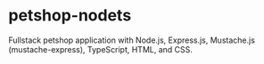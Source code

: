 # petshop-nodets
Fullstack petshop application with Node.js, Express.js, Mustache.js (mustache-express), TypeScript, HTML, and CSS.
